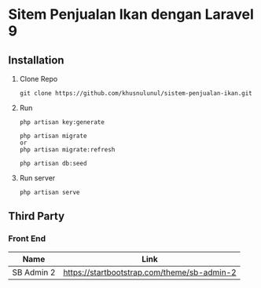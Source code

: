 # Sitem Penjualan Ikan dengan Laravel 9

## Installation
1. Clone Repo
    ```console
    git clone https://github.com/khusnulunul/sistem-penjualan-ikan.git
    ```

2. Run
   ```console
   php artisan key:generate
   ```
   ```console
   php artisan migrate
   or
   php artisan migrate:refresh
   ```
   ```console
   php artisan db:seed
   ```

3. Run server
   ```console
   php artisan serve
   ```

## Third Party
### Front End
| Name       | Link                                          |
| ---------- | --------------------------------------------- |
| SB Admin 2 | <https://startbootstrap.com/theme/sb-admin-2> |

